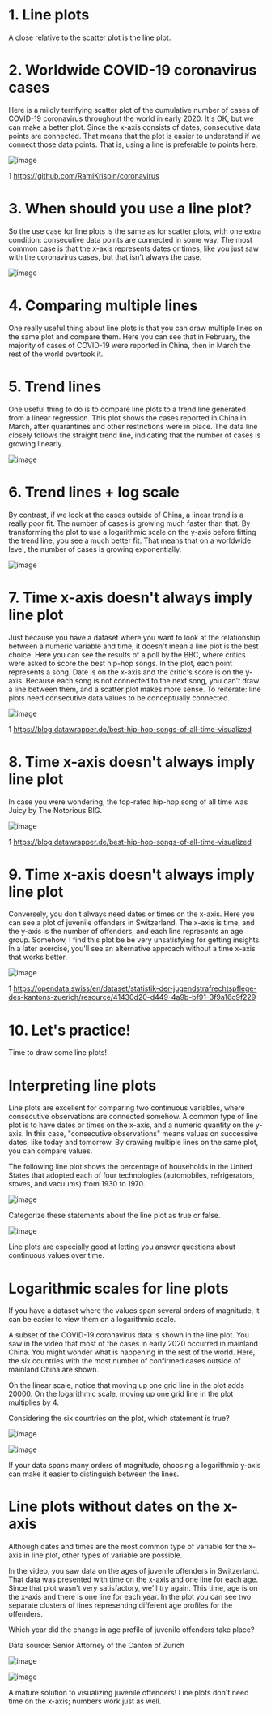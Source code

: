 # 1. Line plots

A close relative to the scatter plot is the line plot.

# 2. Worldwide COVID-19 coronavirus cases

Here is a mildly terrifying scatter plot of the cumulative number of cases of COVID-19 coronavirus throughout the world in early 2020. It's OK, but we can make a better plot. Since the x-axis consists of dates, consecutive data points are connected. That means that the plot is easier to understand if we connect those data points. That is, using a line is preferable to points here.

![image](https://github.com/artempohribnyi/datacamp/assets/113499718/d6e2e5e5-7345-4a6a-8964-1dd9b69c510a)

1 https://github.com/RamiKrispin/coronavirus

# 3. When should you use a line plot?

So the use case for line plots is the same as for scatter plots, with one extra condition: consecutive data points are connected in some way. The most common case is that the x-axis represents dates or times, like you just saw with the coronavirus cases, but that isn't always the case.

![image](https://github.com/artempohribnyi/datacamp/assets/113499718/9d6fe922-6906-45ee-9727-337a738abba2)

# 4. Comparing multiple lines

One really useful thing about line plots is that you can draw multiple lines on the same plot and compare them. Here you can see that in February, the majority of cases of COVID-19 were reported in China, then in March the rest of the world overtook it.


# 5. Trend lines

One useful thing to do is to compare line plots to a trend line generated from a linear regression. This plot shows the cases reported in China in March, after quarantines and other restrictions were in place. The data line closely follows the straight trend line, indicating that the number of cases is growing linearly.

![image](https://github.com/artempohribnyi/datacamp/assets/113499718/5b6f0823-d4c8-4bfb-a708-18be572ddae8)

# 6. Trend lines + log scale

By contrast, if we look at the cases outside of China, a linear trend is a really poor fit. The number of cases is growing much faster than that. By transforming the plot to use a logarithmic scale on the y-axis before fitting the trend line, you see a much better fit. That means that on a worldwide level, the number of cases is growing exponentially.

![image](https://github.com/artempohribnyi/datacamp/assets/113499718/d8aeca63-6fd7-4252-98eb-776567db04cd)

# 7. Time x-axis doesn't always imply line plot

Just because you have a dataset where you want to look at the relationship between a numeric variable and time, it doesn't mean a line plot is the best choice. Here you can see the results of a poll by the BBC, where critics were asked to score the best hip-hop songs. In the plot, each point represents a song. Date is on the x-axis and the critic's score is on the y-axis. Because each song is not connected to the next song, you can't draw a line between them, and a scatter plot makes more sense. To reiterate: line plots need consecutive data values to be conceptually connected.

![image](https://github.com/artempohribnyi/datacamp/assets/113499718/b3ee2868-6bee-46e2-8780-3757ce0ae813)

1 https://blog.datawrapper.de/best-hip-hop-songs-of-all-time-visualized

# 8. Time x-axis doesn't always imply line plot

In case you were wondering, the top-rated hip-hop song of all time was Juicy by The Notorious BIG.

![image](https://github.com/artempohribnyi/datacamp/assets/113499718/69da9cc3-5649-48bf-b6a3-1231f79d01f9)

1 https://blog.datawrapper.de/best-hip-hop-songs-of-all-time-visualized

# 9. Time x-axis doesn't always imply line plot

Conversely, you don't always need dates or times on the x-axis. Here you can see a plot of juvenile offenders in Switzerland. The x-axis is time, and the y-axis is the number of offenders, and each line represents an age group. Somehow, I find this plot be be very unsatisfying for getting insights. In a later exercise, you'll see an alternative approach without a time x-axis that works better.

![image](https://github.com/artempohribnyi/datacamp/assets/113499718/ce047cc1-d0ab-4b31-af33-c3f5b52e4aaf)

1 https://opendata.swiss/en/dataset/statistik-der-jugendstrafrechtspflege-des-kantons-zuerich/resource/41430d20-d449-4a9b-bf91-3f9a16c9f229

# 10. Let's practice!

Time to draw some line plots!

# Interpreting line plots

Line plots are excellent for comparing two continuous variables, where consecutive observations are connected somehow. A common type of line plot is to have dates or times on the x-axis, and a numeric quantity on the y-axis. In this case, "consecutive observations" means values on successive dates, like today and tomorrow. By drawing multiple lines on the same plot, you can compare values.

The following line plot shows the percentage of households in the United States that adopted each of four technologies (automobiles, refrigerators, stoves, and vacuums) from 1930 to 1970.

![image](https://github.com/artempohribnyi/datacamp/assets/113499718/10ace37a-6d4b-4f96-83eb-e64db762722d)

Categorize these statements about the line plot as true or false.

![image](https://github.com/artempohribnyi/datacamp/assets/113499718/3b2ccb8c-8700-4d63-9ce2-1e907d7c51d1)

Line plots are especially good at letting you answer questions about continuous values over time.

# Logarithmic scales for line plots

If you have a dataset where the values span several orders of magnitude, it can be easier to view them on a logarithmic scale.

A subset of the COVID-19 coronavirus data is shown in the line plot. You saw in the video that most of the cases in early 2020 occurred in mainland China. You might wonder what is happening in the rest of the world. Here, the six countries with the most number of confirmed cases outside of mainland China are shown.

On the linear scale, notice that moving up one grid line in the plot adds 20000. On the logarithmic scale, moving up one grid line in the plot multiplies by 4.

Considering the six countries on the plot, which statement is true?

![image](https://github.com/artempohribnyi/datacamp/assets/113499718/a5b052fe-35a4-42d9-8b82-f91653c562ee)

![image](https://github.com/artempohribnyi/datacamp/assets/113499718/9a32a456-f57e-4be8-aa1e-a35602571b7e)

If your data spans many orders of magnitude, choosing a logarithmic y-axis can make it easier to distinguish between the lines.

# Line plots without dates on the x-axis

Although dates and times are the most common type of variable for the x-axis in line plot, other types of variable are possible.

In the video, you saw data on the ages of juvenile offenders in Switzerland. That data was presented with time on the x-axis and one line for each age. Since that plot wasn't very satisfactory, we'll try again. This time, age is on the x-axis and there is one line for each year. In the plot you can see two separate clusters of lines representing different age profiles for the offenders.

Which year did the change in age profile of juvenile offenders take place?

Data source: Senior Attorney of the Canton of Zurich

![image](https://github.com/artempohribnyi/datacamp/assets/113499718/f038eae5-fddc-41de-b489-18cc7957237d)

![image](https://github.com/artempohribnyi/datacamp/assets/113499718/e59d2daa-8127-4c15-9b94-844204132130)

A mature solution to visualizing juvenile offenders! Line plots don't need time on the x-axis; numbers work just as well.
